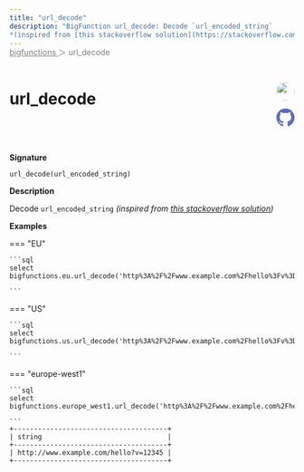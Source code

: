 ```yaml
---
title: "url_decode"
description: "BigFunction url_decode: Decode `url_encoded_string`
*(inspired from [this stackoverflow solution](https://stackoverflow.com/questions/13831391/bigquery-url-decode))*"
---
```


<span style="color: gray; position: relative; top: -1rem">
  <a href=".." style="color: gray">bigfunctions </a> ＞ url_decode
</span>

# url_decode


<div style="position: relative; top: -4rem; margin-bottom:  -2rem; text-align: right; z-index: 9999;">
  
  <a href="https://stackoverflow.com/users/5221944/mikhail-berlyant" title="Credits: Mikhail Berlyant" target="_blank">
    <img src="https://i.stack.imgur.com/iqXab.png?s=256&g=1" width="32" style=" border-radius: 50% !important">
  </a>
  
  <a href="{REPO_URL}/tree/main/bigfunctions/url_decode.yaml" title="Edit on GitHub" target="_blank"><svg xmlns="http://www.w3.org/2000/svg" width="32" height="32" viewBox="0 0 24 24"><path fill="#5d6cc0" d="M12 0c-6.626 0-12 5.373-12 12 0 5.302 3.438 9.8 8.207 11.387.599.111.793-.261.793-.577v-2.234c-3.338.726-4.033-1.416-4.033-1.416-.546-1.387-1.333-1.756-1.333-1.756-1.089-.745.083-.729.083-.729 1.205.084 1.839 1.237 1.839 1.237 1.07 1.834 2.807 1.304 3.492.997.107-.775.418-1.305.762-1.604-2.665-.305-5.467-1.334-5.467-5.931 0-1.311.469-2.381 1.236-3.221-.124-.303-.535-1.524.117-3.176 0 0 1.008-.322 3.301 1.23.957-.266 1.983-.399 3.003-.404 1.02.005 2.047.138 3.006.404 2.291-1.552 3.297-1.23 3.297-1.23.653 1.653.242 2.874.118 3.176.77.84 1.235 1.911 1.235 3.221 0 4.609-2.807 5.624-5.479 5.921.43.372.823 1.102.823 2.222v3.293c0 .319.192.694.801.576 4.765-1.589 8.199-6.086 8.199-11.386 0-6.627-5.373-12-12-12z"/></svg></a>
</div>



**Signature** 
```
url_decode(url_encoded_string)
```

**Description**

Decode `url_encoded_string`
*(inspired from [this stackoverflow solution](https://stackoverflow.com/questions/13831391/bigquery-url-decode))*





**Examples**













=== "EU"

    ```sql
    select bigfunctions.eu.url_decode('http%3A%2F%2Fwww.example.com%2Fhello%3Fv%3D12345')
    
    ```




=== "US"

    ```sql
    select bigfunctions.us.url_decode('http%3A%2F%2Fwww.example.com%2Fhello%3Fv%3D12345')
    
    ```




=== "europe-west1"

    ```sql
    select bigfunctions.europe_west1.url_decode('http%3A%2F%2Fwww.example.com%2Fhello%3Fv%3D12345')
    
    ```









<pre style="margin-top: -1rem;">
<code style="padding-top: 0px; padding-bottom: 0px;">+--------------------------------------+
| string                               |
+--------------------------------------+
| http://www.example.com/hello?v=12345 |
+--------------------------------------+
</code>
</pre>









